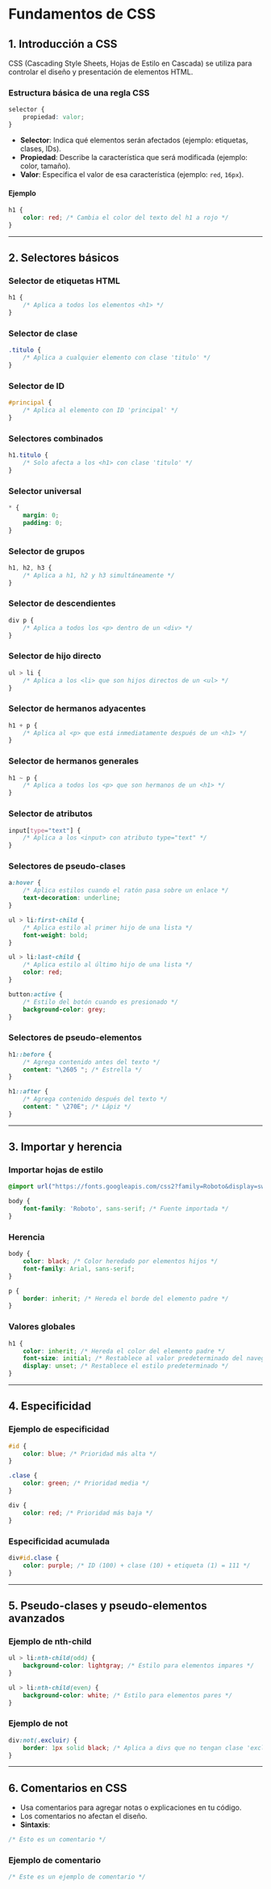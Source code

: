 # Fundamentos de CSS

## 1. Introducción a CSS

CSS (Cascading Style Sheets, Hojas de Estilo en Cascada) se utiliza para controlar el diseño y presentación de elementos HTML.

### Estructura básica de una regla CSS
```css
selector {
    propiedad: valor;
}
```
- **Selector**: Indica qué elementos serán afectados (ejemplo: etiquetas, clases, IDs).
- **Propiedad**: Describe la característica que será modificada (ejemplo: color, tamaño).
- **Valor**: Especifica el valor de esa característica (ejemplo: `red`, `16px`).

#### Ejemplo
```css
h1 {
    color: red; /* Cambia el color del texto del h1 a rojo */
}
```

---

## 2. Selectores básicos

### Selector de etiquetas HTML
```css
h1 {
    /* Aplica a todos los elementos <h1> */
}
```

### Selector de clase
```css
.titulo {
    /* Aplica a cualquier elemento con clase 'titulo' */
}
```

### Selector de ID
```css
#principal {
    /* Aplica al elemento con ID 'principal' */
}
```

### Selectores combinados
```css
h1.titulo {
    /* Solo afecta a los <h1> con clase 'titulo' */
}
```

### Selector universal
```css
* {
    margin: 0;
    padding: 0;
}
```

### Selector de grupos
```css
h1, h2, h3 {
    /* Aplica a h1, h2 y h3 simultáneamente */
}
```

### Selector de descendientes
```css
div p {
    /* Aplica a todos los <p> dentro de un <div> */
}
```

### Selector de hijo directo
```css
ul > li {
    /* Aplica a los <li> que son hijos directos de un <ul> */
}
```

### Selector de hermanos adyacentes
```css
h1 + p {
    /* Aplica al <p> que está inmediatamente después de un <h1> */
}
```

### Selector de hermanos generales
```css
h1 ~ p {
    /* Aplica a todos los <p> que son hermanos de un <h1> */
}
```

### Selector de atributos
```css
input[type="text"] {
    /* Aplica a los <input> con atributo type="text" */
}
```

### Selectores de pseudo-clases
```css
a:hover {
    /* Aplica estilos cuando el ratón pasa sobre un enlace */
    text-decoration: underline;
}

ul > li:first-child {
    /* Aplica estilo al primer hijo de una lista */
    font-weight: bold;
}

ul > li:last-child {
    /* Aplica estilo al último hijo de una lista */
    color: red;
}

button:active {
    /* Estilo del botón cuando es presionado */
    background-color: grey;
}
```

### Selectores de pseudo-elementos
```css
h1::before {
    /* Agrega contenido antes del texto */
    content: "\2605 "; /* Estrella */
}

h1::after {
    /* Agrega contenido después del texto */
    content: " \270E"; /* Lápiz */
}
```

---

## 3. Importar y herencia

### Importar hojas de estilo
```css
@import url("https://fonts.googleapis.com/css2?family=Roboto&display=swap");

body {
    font-family: 'Roboto', sans-serif; /* Fuente importada */
}
```

### Herencia
```css
body {
    color: black; /* Color heredado por elementos hijos */
    font-family: Arial, sans-serif;
}

p {
    border: inherit; /* Hereda el borde del elemento padre */
}
```

### Valores globales
```css
h1 {
    color: inherit; /* Hereda el color del elemento padre */
    font-size: initial; /* Restablece al valor predeterminado del navegador */
    display: unset; /* Restablece el estilo predeterminado */
}
```

---

## 4. Especificidad

### Ejemplo de especificidad
```css
#id {
    color: blue; /* Prioridad más alta */
}

.clase {
    color: green; /* Prioridad media */
}

div {
    color: red; /* Prioridad más baja */
}
```

### Especificidad acumulada
```css
div#id.clase {
    color: purple; /* ID (100) + clase (10) + etiqueta (1) = 111 */
}
```

---

## 5. Pseudo-clases y pseudo-elementos avanzados

### Ejemplo de nth-child
```css
ul > li:nth-child(odd) {
    background-color: lightgray; /* Estilo para elementos impares */
}

ul > li:nth-child(even) {
    background-color: white; /* Estilo para elementos pares */
}
```

### Ejemplo de not
```css
div:not(.excluir) {
    border: 1px solid black; /* Aplica a divs que no tengan clase 'excluir' */
}
```

---

## 6. Comentarios en CSS

- Usa comentarios para agregar notas o explicaciones en tu código.
- Los comentarios no afectan el diseño.
- **Sintaxis**:

```css
/* Esto es un comentario */
```

### Ejemplo de comentario
```css
/* Este es un ejemplo de comentario */
